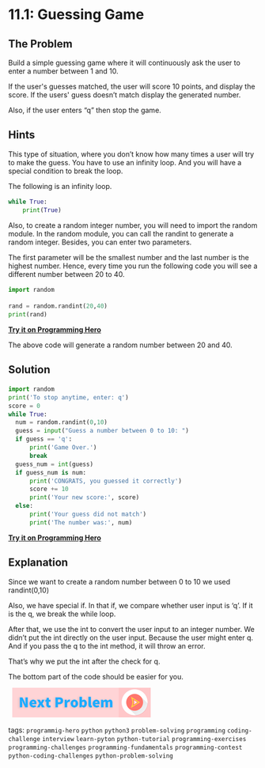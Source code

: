 # 11.1: Guessing Game

## The Problem
Build a simple guessing game where it will continuously ask the user to enter a number between 1 and 10.

If the user's guesses matched, the user will score 10 points, and display the score. 
If the users' guess doesn’t match display the generated number. 

Also, if the user enters “q” then stop the game. 

## Hints
This type of situation, where you don’t know how many times a user will try to make the guess. You have to use an infinity loop. And you will have a special condition to break the loop. 

The following is an infinity loop. 

```python
while True:
	print(True)
```

Also, to create a random integer number, you will need to import the random module. In the random module, you can call the randint to generate a random integer. Besides, you can enter two parameters. 

The first parameter will be the smallest number and the last number is the highest number.  Hence, every time you run the following code you will see a different number between 20 to 40.

```python
import random
 
rand = random.randint(20,40)
print(rand)
```

**[Try it on Programming Hero](https://play.google.com/store/apps/details?id=com.learnprogramming.codecamp)**

The above code will generate a random number between 20 and 40. 

## Solution
```python
import random
print('To stop anytime, enter: q')
score = 0
while True:
  num = random.randint(0,10)
  guess = input("Guess a number between 0 to 10: ")
  if guess == 'q':
      print('Game Over.')
      break
  guess_num = int(guess)
  if guess_num is num:
      print('CONGRATS, you guessed it correctly')
      score += 10
      print('Your new score:', score)
  else:
      print('Your guess did not match')
      print('The number was:', num)
```
**[Try it on Programming Hero](https://play.google.com/store/apps/details?id=com.learnprogramming.codecamp)**

## Explanation
Since we want to create a random number between 0 to 10 we used randint(0,10)

Also, we have special if. In that if, we compare whether user input is ‘q’. If it is the q, we break the while loop.

After that, we use the int to convert the user input to an integer number. We didn’t put the int directly on the user input. Because the user might enter q. And if you pass the q to the int method, it will throw an error. 

That’s why we put the int after the check for q. 

The bottom part of the code should be easier for you.


&nbsp;
[![Next Page](../assets/next-button.png)](Rock-paper-scissor.md)
&nbsp;

tags:  `programmig-hero`  `python`  `python3`  `problem-solving`  `programming`  `coding-challenge`  `interview`  `learn-pyton`  `python-tutorial`  `programming-exercises`  `programming-challenges`  `programming-fundamentals`  `programming-contest`  `python-coding-challenges`  `python-problem-solving`